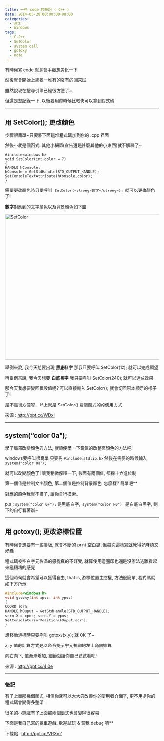```yaml
---
title: 一些 code 的筆記 ( C++ )
date: 2014-05-28T00:00:00+08:00
categories:
  - 資工
  - Windows
tags:
  - C.C++
  - SetColor
  - system call
  - gotoxy
  - note
---
```


有時候寫 code 就是會手癢想美化一下

然後就會開始上網找一堆有的沒有的回來試

雖然說現在搜尋引擎已經很方便了~

但還是想記錄一下, 以後要用的時候比較快可以拿到程式碼

<hr />

## 用 SetColor(); 更改顏色

步驟很簡單~只要將下面這堆程式碼加到你的 .cpp 裡面

然後⋯就是個函式, 其他小細節(宣告還是甚麼其他的小東西)就不解釋了~

```
#include<windows.h>
void SetColor(int color = 7)
{
HANDLE hConsole;
hConsole = GetStdHandle(STD_OUTPUT_HANDLE);
SetConsoleTextAttribute(hConsole,color);
}
```

需要更改顏色時只要呼叫  `SetColor(<strong>數字</strong>); `就可以更改顏色了!

**數字**對應到的文字顏色以及背景顏色如下圖

<a title="Flickr 上 kevin_boy3110 的 SetColor" href="https://www.flickr.com/photos/71353772@N04/14097442967/"><img src="https://farm4.staticflickr.com/3717/14097442967_84b7faae59.jpg" alt="SetColor" width="629" height="477" /></a>

舉例來說, 我今天想要出現 **黑底紅字** 那我只要呼叫 SetColor(12); 就可以完成願望

再舉例來說, 我今天想要 **白底黑字** 我只要呼叫 SetColor(240); 就可以達成效果

那今天我想要變回預設值呢? 可以直接輸入 SetColor(); 就會切回原本顯示的樣子了!

是不是很方便呀，以上就是 SetColor() 這個函式的的使用方式

來源 : <http://ppt.cc/WDxi>

<hr />

## system(&#8220;color 0a");

學了局部改變顏色的方法, 就順便學一下霸氣的改整面顏色的方法吧!

windows要呼叫很簡單 只要先 `#include<stdlib.h>` 然後在需要的時候輸入 `system("color 0a"); `

就可以改變顏色了! 讓我稍微解釋一下, 後面有兩個值, 都採十六進位制

第一個值是控制文字顏色, 第二個值是控制背景顏色, 怎麼樣? 簡單吧**

對應的顏色我就不講了, 讓你自行摸索。

p.s : `system("color 0F");` 是黑底白字,  `system("color F0");` 是白底白黑字, 剩下的自行看著辦~

<hr />

## 用 gotoxy(); 更改游標位置

有時候會想要有一些排版, 就會不斷的 print 空白鍵, 但每次這樣寫就覺得好麻煩又好蠢

程式碼被空白字元佔滿的感覺真的不好受, 就算使用迴圈印也還是沒辦法逃離看起來亂糟糟的感覺

這個時候就會希望可以獲得自由, that is, 游標位置主控權, 方法很簡單, 程式碼就如下方所示:

```c++
#include<windows.h>
void gotoxy(int xpos, int ypos)
{
COORD scrn;
HANDLE hOuput = GetStdHandle(STD_OUTPUT_HANDLE);
scrn.X = xpos; scrn.Y = ypos;
SetConsoleCursorPosition(hOuput,scrn);
}
```

想移動游標時只要呼叫 gotoxy(x,y); 就 OK 了~

x, y 值的計算方式是以命令提示字元視窗的左上角開始算

向右向下, 值漸漸增加, 細節就讓你自己試試看吧!

來源 : <http://ppt.cc/4i0e>

<hr />

### 後記

有了上面那幾個函式, 相信你就可以大大的改善你的使用者介面了, 更不用提你的程式碼會變得多整潔

很多的小遊戲有了上面那兩個函式也會變得很容易

下面是我自己寫的賽車遊戲, 歡迎試玩 & 幫我 debug 唷**

下載點 : <http://ppt.cc/VRXm">
